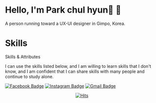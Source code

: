 <h1>Hello, I'm Park chul hyun🤭  👋
 </h1>
      <p>A person running toward a UX-UI designer in Gimpo, Korea.</p>
      
<h1>Skills</h1>
      <p>Skills & Attributes</p>
      <p>
        I can use the skills listed below, and I am willing to learn skills that I don't know,
        and I am confident that I can share skills with many people and continue to study alone.

<div align=display = "flex">

[![Facebook Badge](https://img.shields.io/badge/-Facebook-1877f2?style=flat-square&logo=facebook&logoColor=white&link=https://www.facebook.com/zzsza)](https://www.facebook.com/profile.php?id=100003482239159) 
[![Instagram Badge](https://img.shields.io/badge/-Instagram-dd2a7b?style=flat-square&logo=instagram&logoColor=white&link=https://www.instagram.com/data.scientist/)](https://www.instagram.com/iron_park_design/) 
[![Gmail Badge](https://img.shields.io/badge/-Gmail-d14836?style=flat-square&logo=Gmail&logoColor=white&link=mailto:snugyun01@gmail.com)](mailto:ironpark1105@gmail.com)
</div>
<div align=center>

[![Hits](https://hits.seeyoufarm.com/api/count/incr/badge.svg?url=https%3A%2F%2Fgithub.com%2Fzzsza)](https://hits.seeyoufarm.com) 

</div>
